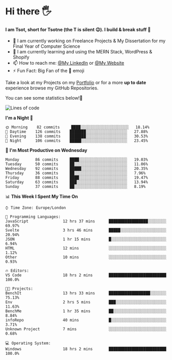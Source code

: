 # Hi there :raised_hand_with_fingers_splayed:
#### I am Tsot, short for Tsotne (the T is silent :wink:). I build & break stuff :space_invader:
- :telescope: I am currently working on Freelance Projects & My Dissertation for my Final Year of Computer Science
- :seedling: I am currently learning and using the MERN Stack, WordPress & Shopify
- :mailbox: How to reach me: [@My LinkedIn](https://www.linkedin.com/in/tsotne-gvadzabia/) or [@My Website](https://tsotnegvadzabia.me/contact)
- :zap: Fun Fact: Big Fan of the :space_invader: emoji

Take a look at my Projects on my [Portfolio](https://tsotnegvadzabia.me/) or for a more **up to date** experience browse my GitHub Repositories.

You can see some statistics below!:space_invader:
<!--START_SECTION:waka-->
![Lines of code](https://img.shields.io/badge/From%20Hello%20World%20I%27ve%20Written-3.5%20million%20lines%20of%20code-blue)

**I'm a Night 🦉** 

```text
🌞 Morning    82 commits     ████░░░░░░░░░░░░░░░░░░░░░   18.14% 
🌆 Daytime    126 commits    ███████░░░░░░░░░░░░░░░░░░   27.88% 
🌃 Evening    138 commits    ███████░░░░░░░░░░░░░░░░░░   30.53% 
🌙 Night      106 commits    █████░░░░░░░░░░░░░░░░░░░░   23.45%

```
📅 **I'm Most Productive on Wednesday** 

```text
Monday       86 commits     ████░░░░░░░░░░░░░░░░░░░░░   19.03% 
Tuesday      50 commits     ██░░░░░░░░░░░░░░░░░░░░░░░   11.06% 
Wednesday    92 commits     █████░░░░░░░░░░░░░░░░░░░░   20.35% 
Thursday     36 commits     ██░░░░░░░░░░░░░░░░░░░░░░░   7.96% 
Friday       88 commits     ████░░░░░░░░░░░░░░░░░░░░░   19.47% 
Saturday     63 commits     ███░░░░░░░░░░░░░░░░░░░░░░   13.94% 
Sunday       37 commits     ██░░░░░░░░░░░░░░░░░░░░░░░   8.19%

```


📊 **This Week I Spent My Time On** 

```text
⌚︎ Time Zone: Europe/London

💬 Programming Languages: 
JavaScript               12 hrs 37 mins      █████████████████░░░░░░░░   69.97% 
Svelte                   3 hrs 46 mins       █████░░░░░░░░░░░░░░░░░░░░   20.94% 
JSON                     1 hr 15 mins        █░░░░░░░░░░░░░░░░░░░░░░░░   6.94% 
HTML                     12 mins             ░░░░░░░░░░░░░░░░░░░░░░░░░   1.12% 
Other                    10 mins             ░░░░░░░░░░░░░░░░░░░░░░░░░   0.93%

🔥 Editors: 
VS Code                  18 hrs 2 mins       █████████████████████████   100.0%

🐱‍💻 Projects: 
BenchIt                  13 hrs 33 mins      ██████████████████░░░░░░░   75.13% 
Env                      2 hrs 5 mins        ███░░░░░░░░░░░░░░░░░░░░░░   11.63% 
BenchMe                  1 hr 35 mins        ██░░░░░░░░░░░░░░░░░░░░░░░   8.84% 
infoRepo                 40 mins             █░░░░░░░░░░░░░░░░░░░░░░░░   3.71% 
Unknown Project          7 mins              ░░░░░░░░░░░░░░░░░░░░░░░░░   0.68%

💻 Operating System: 
Windows                  18 hrs 2 mins       █████████████████████████   100.0%

```


<!--END_SECTION:waka-->
